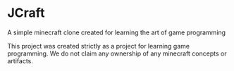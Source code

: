 # JCraft
A simple minecraft clone created for learning the art of game programming

This project was created strictly as a project for learning game programming. We do not claim any ownership of any minecraft concepts or 
artifacts. 
